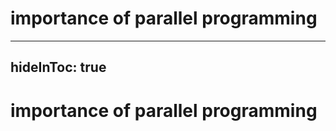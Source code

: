# importance of parallel programming

<div class="flex w-full h-full justify-center items-center">
<div v-click class="flex flex-col w-min h-full justify-around items-center mr-10">
<Figure number="1" src="/ic.png" class="w-40"/>
<Arrow x1="391" y1="301" x2="430" y2="414" />
<Arrow x1="549" y1="301" x2="510" y2="415" />
<Figure number="1" src="/ic.png" class="w-20"/>
</div>
</div>

<!--
### importance of parallel programming
- Moore's law: number of transistors in integrated circuit doubles every two years
- transistor is essential building block of modern computer systems
- more transistors => more computing power
- does not scale infinitely, because of physics
- other solution for increasing computing power of computer system
- introducing parallel code execution on multiple integrated circuits OR CPUs...
-->

---
hideInToc: true
---

# importance of parallel programming

<div class="flex h-full justify-evenly items-center">

<Figure number="1" src="/ic.png" class="w-40"/>
<div class="i-tabler-plus text-3xl"/>
<Figure number="1" src="/ic.png" class="w-40"/>
<div class="i-tabler-plus text-3xl"/>
<Figure number="1" src="/ic.png" class="w-40"/>
</div>

<!--
### importance of parallel programming
- Moore's law: number of transistors in integrated circuit doubles every two years
- transistor is essential building block of modern computer systems
- more transistors => more computing power
- does not scale infinitely, because of physics
- other solution for increasing computing power of computer system
- introducing parallel code execution on multiple integrated circuits OR CPUs...
-->
